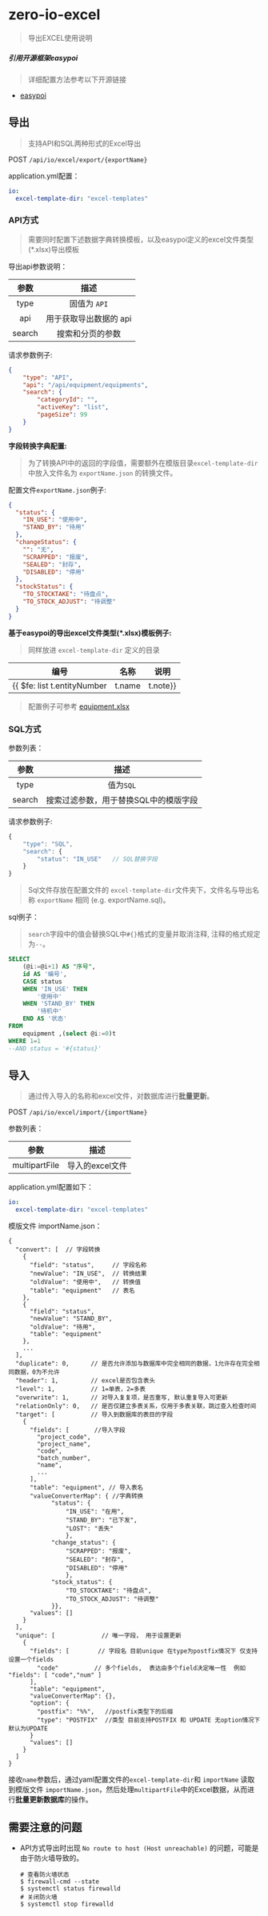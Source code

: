 # zero-io-excel
> 导出EXCEL使用说明

##### 引用开源框架easypoi
> 详细配置方法参考以下开源链接
- [easypoi](https://gitee.com/lemur/easypoi)


## 导出
> 支持API和SQL两种形式的Excel导出

POST `/api/io/excel/export/{exportName}`

application.yml配置：

```yaml
io:
  excel-template-dir: "excel-templates"
```

###  API方式
> 需要同时配置下述数据字典转换模板，以及easypoi定义的excel文件类型(*.xlsx)导出模板

导出api参数说明：

|  **参数**  |     **描述**     |
| :--------: | :--------------: |
|    type    |   固值为 `API`     |
|    api     | 用于获取导出数据的 api |
|   search   | 搜索和分页的参数 |

请求参数例子:

```json
{
    "type": "API",
    "api": "/api/equipment/equipments",
    "search": {
        "categoryId": "",
        "activeKey": "list",
        "pageSize": 99
    }
}
```

**字段转换字典配置:**

> 为了转换API中的返回的字段值，需要额外在模版目录`excel-template-dir`中放入文件名为 `exportName.json` 的转换文件。

配置文件`exportName.json`例子:

```json
{
  "status": {
    "IN_USE": "使用中",
    "STAND_BY": "待用"
  },
  "changeStatus": {
    "": "无",
    "SCRAPPED": "报废",
    "SEALED": "封存",
    "DISABLED": "停用"
  },
  "stockStatus": {
    "TO_STOCKTAKE": "待盘点",
    "TO_STOCK_ADJUST": "待调整"
  }
}
```

**基于easypoi的导出excel文件类型(*.xlsx)模板例子:**

> 同样放进 `excel-template-dir` 定义的目录

|  **编号**  |               **名称**                |               **说明**                 |
| :--------: | :-----------------------------------: | :-----------------------------------: | 
|   {{ $fe: list t.entityNumber  |              t.name    |              t.note}} | 

> 配置例子可参考
[equipment.xlsx](./src/main/resources/equipment.xlsx)

### SQL方式

参数列表：

|  **参数**  |               **描述**                |
| :--------: | :-----------------------------------: |
|    type    |               值为`SQL`               |
|   search   | 搜索过滤参数，用于替换SQL中的模版字段 |

请求参数例子:

```js
{
    "type": "SQL",
    "search": {           
        "status": "IN_USE"   // SQL替换字段
    }
}
```

> Sql文件存放在配置文件的 `excel-template-dir`文件夹下，文件名与导出名称 `exportName` 相同 (e.g. exportName.sql)。

sql例子：

> `search`字段中的值会替换SQL中`#{}`格式的变量并取消注释,  注释的格式规定为`--`。

```sql
SELECT
	(@i:=@i+1) AS "序号",
	id AS '编号',
	CASE status
	WHEN 'IN_USE' THEN
		'使用中'
	WHEN 'STAND_BY' THEN
		'待机中'
	END AS '状态'
FROM
	equipment ,(select @i:=0)t
WHERE 1=1
--AND status = '#{status}'

```



## 导入

> 通过传入导入的名称和excel文件，对数据库进行**批量更新**。

POST  `/api/io/excel/import/{importName}`

参数列表：

|   **参数**    |              **描述**              |
| :-----------: | :--------------------------------: |
| multipartFile |          导入的excel文件           |

application.yml配置如下：

```yaml
io:
  excel-template-dir: "excel-templates"
```

模版文件 importName.json：

```
{
  "convert": [	// 字段转换
    {
      "field": "status",     // 字段名称
      "newValue": "IN_USE",  // 转换结果
      "oldValue": "使用中",   // 转换值
      "table": "equipment"   // 表名
    },
    {
      "field": "status",
      "newValue": "STAND_BY",
      "oldValue": "待用",
      "table": "equipment"
    },
    ...
  ],
  "duplicate": 0,      // 是否允许添加与数据库中完全相同的数据，1允许存在完全相同数据，0为不允许
  "header": 1,         // excel是否包含表头
  "level": 1,          // 1=单表，2=多表
  "overwrite": 1,      // 对导入复复项，是否重写, 默认重复导入可更新
  "relationOnly": 0,   // 是否仅建立多表关系，仅用于多表关联，跳过查入检查时间
  "target": [          // 导入到数据库的表目的字段
    {
      "fields": [		//导入字段
        "project_code",
        "project_name",
        "code",
        "batch_number",
        "name",
        ...
      ],
      "table": "equipment",	// 导入表名
      "valueConverterMap": { //字典转换
            "status": {
                "IN_USE": "在用",
                "STAND_BY": "已下发",
                "LOST": "丢失"
                },
            "change_status": {
                "SCRAPPED": "报废",
                "SEALED": "封存",
                "DISABLED": "停用"
                },
            "stock_status": {
                "TO_STOCKTAKE": "待盘点",
                "TO_STOCK_ADJUST": "待调整"
            }},
      "values": []
    }
  ],
  "unique": [             // 唯一字段， 用于设置更新 
    {
      "fields": [        // 字段名 目前unique 在type为postfix情况下 仅支持设置一个fields
        "code"          // 多个fields,  表达由多个field决定唯一性  例如  "fields": [ "code","num" ]
      ],
      "table": "equipment",
      "valueConverterMap": {},
      "option": {
        "postfix": "%%",   //postfix类型下的后缀
        "type": "POSTFIX"  //类型 目前支持POSTFIX 和 UPDATE 无option情况下默认为UPDATE
      }
      "values": []
    }
  ]
}

```



接收`name`参数后，通过yaml配置文件的`excel-template-dir`和 `importName` 读取到模版文件 `importName.json`，然后处理`multipartFile`中的Excel数据，从而进行**批量更新数据库**的操作。



## 需要注意的问题

* API方式导出时出现 `No route to host (Host unreachable)` 的问题，可能是由于防火墙导致的。

  ```
  # 查看防火墙状态
  $ firewall-cmd --state
  $ systemctl status firewalld
  # 关闭防火墙
  $ systemctl stop firewalld
  ```

  

